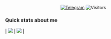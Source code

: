 <p align="center">
  <a href="https://img.shields.io/badge/Python-FFD43B?style=for-the-badge&logo=python&logoColor=blue"></a>
<a href="https://t.me/tsucintosh"><img alt="Telegram" src="https://img.shields.io/badge/-Telegram-1a1b27?style=for-the-badge&logo=telegram"></a>
  <img alt="Visitors" src="https://komarev.com/ghpvc/?username=Tsunami43&label=Profile%20Visits&style=for-the-badge" />
</p>

### Quick stats about me
| ![](https://github-readme-stats.vercel.app/api?username=Tsunami43&show_icons=true&title_color=f6c32c&icon_color=f6c32c&text_color=9f9f9f&bg_color=151515&count_private=true) | ![](https://github-readme-stats.vercel.app/api/top-langs/?username=Tsunami43&show_icons=true&title_color=f6c32c&icon_color=f6c32c&text_color=9f9f9f&bg_color=151515&count_private=true&layout=compact) |
